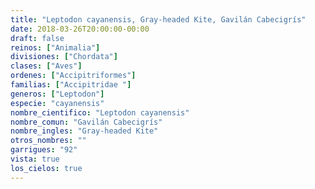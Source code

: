 ```yaml
---
title: "Leptodon cayanensis, Gray-headed Kite, Gavilán Cabecigrís"
date: 2018-03-26T20:00:00-00:00
draft: false
reinos: ["Animalia"]
divisiones: ["Chordata"]
clases: ["Aves"]
ordenes: ["Accipitriformes"]
familias: ["Accipitridae "]
generos: ["Leptodon"]
especie: "cayanensis"
nombre_cientifico: "Leptodon cayanensis"
nombre_comun: "Gavilán Cabecigrís"
nombre_ingles: "Gray-headed Kite"
otros_nombres: ""
garrigues: "92"
vista: true
los_cielos: true
---
```

